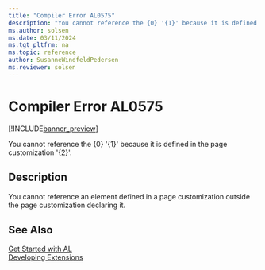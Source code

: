 ```yaml
---
title: "Compiler Error AL0575"
description: "You cannot reference the {0} '{1}' because it is defined in the page customization '{2}'."
ms.author: solsen
ms.date: 03/11/2024
ms.tgt_pltfrm: na
ms.topic: reference
author: SusanneWindfeldPedersen
ms.reviewer: solsen
---
```

[//]: # (START>DO_NOT_EDIT)
[//]: # (IMPORTANT:Do not edit any of the content between here and the END>DO_NOT_EDIT.)
[//]: # (Any modifications should be made in the .xml files in the ModernDev repo.)
# Compiler Error AL0575

[!INCLUDE[banner_preview](../includes/banner_preview.md)]

You cannot reference the {0} '{1}' because it is defined in the page customization '{2}'.


## Description
You cannot reference an element defined in a page customization outside the page customization declaring it.  

[//]: # (IMPORTANT: END>DO_NOT_EDIT)
## See Also  
[Get Started with AL](../devenv-get-started.md)  
[Developing Extensions](../devenv-dev-overview.md)  